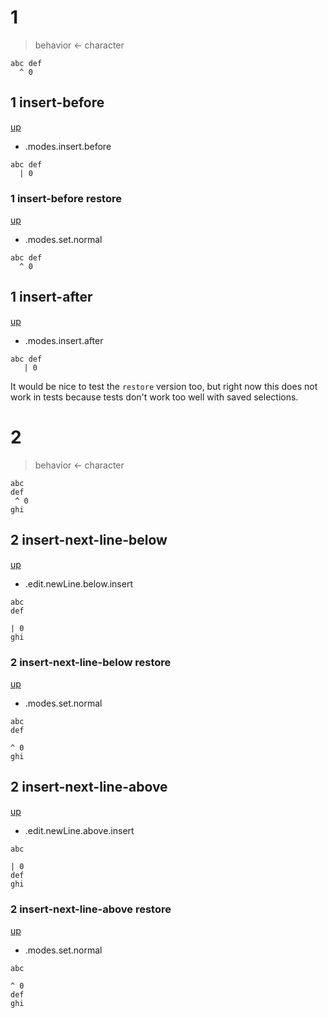 # 1

> behavior <- character

```
abc def
  ^ 0
```

## 1 insert-before
[up](#1)

- .modes.insert.before

```
abc def
  | 0
```

### 1 insert-before restore
[up](#1-insert-before)

- .modes.set.normal

```
abc def
  ^ 0
```

## 1 insert-after
[up](#1)

- .modes.insert.after

```
abc def
   | 0
```

It would be nice to test the `restore` version too, but right now this does not
work in tests because tests don't work too well with saved selections.

# 2

> behavior <- character

```
abc
def
 ^ 0
ghi
```

## 2 insert-next-line-below
[up](#2)

- .edit.newLine.below.insert

```
abc
def

| 0
ghi
```

### 2 insert-next-line-below restore
[up](#2-insert-next-line-below)

- .modes.set.normal

```
abc
def

^ 0
ghi
```

## 2 insert-next-line-above
[up](#2)

- .edit.newLine.above.insert

```
abc

| 0
def
ghi
```

### 2 insert-next-line-above restore
[up](#2-insert-next-line-above)

- .modes.set.normal

```
abc

^ 0
def
ghi
```
